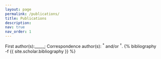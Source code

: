 ```yaml
---
layout: page
permalink: /publications/
title: Publications
description: 
nav: true
nav_order: 1
---
```

<!-- _pages/publications.md -->
<div class="publications">
First author(s):_____;   Correspondence author(s): <sup>*</sup> and/or <sup>†</sup>.
{% bibliography -f {{ site.scholar.bibliography }} %}

</div>
